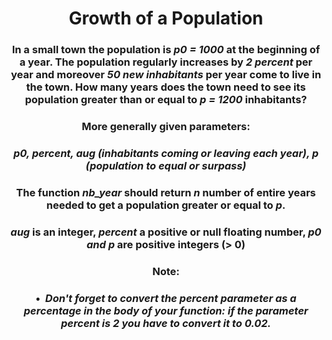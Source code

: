<div align = "center">

# Growth of a Population

</div>

<div align = "center">

<h3>In a small town the population is <em>p0 = 1000</em> at the beginning of a year. The population regularly increases by <em>2 percent</em> per year and moreover <em>50 new inhabitants</em> per year come to live in the town. How many years does the town need to see its population greater than or equal to <em>p = 1200</em> inhabitants?</h3>

<h3>More generally given parameters:</h3>

<h3><em>p0, percent, aug (inhabitants coming or leaving each year), p (population to equal or surpass)</em></h3>

<h3>The function <em>nb_year</em> should return <em>n</em> number of entire years needed to get a population greater or equal to <em>p</em>.</h3>

<h3><em>aug</em> is an integer, <em>percent</em> a positive or null floating number, <em>p0 and p</em> are positive integers (> 0)</h3>

<h3>Note:</h3>

<h3>•&nbsp;&nbsp;<em>Don't forget to convert the percent parameter as a percentage in the body of your function: if the parameter percent is 2 you have to convert it to 0.02.</em></h3>

</div>
